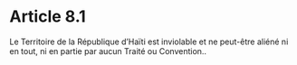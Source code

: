 # Article 8.1
Le Territoire de la République d’Haïti est inviolable et ne peut-être aliéné ni en tout, ni en partie par aucun Traité ou Convention..
